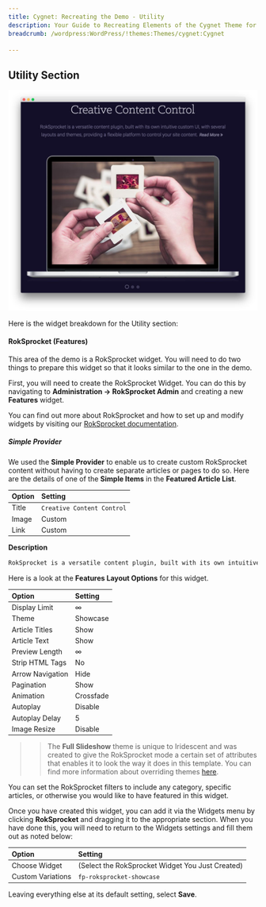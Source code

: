 ```yaml
---
title: Cygnet: Recreating the Demo - Utility
description: Your Guide to Recreating Elements of the Cygnet Theme for WordPress
breadcrumb: /wordpress:WordPress/!themes:Themes/cygnet:Cygnet

---
```


Utility Section
-----

![Utility](assets/demo_4.jpeg)

Here is the widget breakdown for the Utility section:

#### RokSprocket (Features)

This area of the demo is a RokSprocket widget. You will need to do two things to prepare this widget so that it looks similar to the one in the demo.

First, you will need to create the RokSprocket Widget. You can do this by navigating to **Administration -> RokSprocket Admin** and creating a new **Features** widget.

You can find out more about RokSprocket and how to set up and modify widgets by visiting our [RokSprocket documentation](../../plugins/roksprocket).

##### Simple Provider

We used the **Simple Provider** to enable us to create custom RokSprocket content without having to create separate articles or pages to do so. Here are the details of one of the **Simple Items** in the **Featured Article List**.

| Option | Setting                    |
| :----- | :-----                     |
| Title  | `Creative Content Control` |
| Image  | Custom                     |
| Link   | Custom                     |

**Description**

~~~ .html
RokSprocket is a versatile content plugin, built with its own intuitive custom UI, with several layouts and themes, providing a flexible platform to control your site content.
~~~

Here is a look at the **Features Layout Options** for this widget.

| Option           | Setting   |
| :-----           | :-----    |
| Display Limit    | ∞         |
| Theme            | Showcase  |
| Article Titles   | Show      |
| Article Text     | Show      |
| Preview Length   | ∞         |
| Strip HTML Tags  | No        |
| Arrow Navigation | Hide      |
| Pagination       | Show      |
| Animation        | Crossfade |
| Autoplay         | Disable   |
| Autoplay Delay   | 5         |
| Image Resize     | Disable   |

>> The **Full Slideshow** theme is unique to Iridescent and was created to give the RokSprocket mode a certain set of attributes that enables it to look the way it does in this template. You can find more information about overriding themes [here](../../plugins/roksprocket/layout_modes.md#custom-layout-theme-overrides).

You can set the RokSprocket filters to include any category, specific articles, or otherwise you would like to have featured in this widget.

Once you have created this widget, you can add it via the Widgets menu by clicking **RokSprocket** and dragging it to the appropriate section. When you have done this, you will need to return to the Widgets settings and fill them out as noted below:

| Option            | Setting                                          |
| :-----            | :-----                                           |
| Choose Widget     | (Select the RokSprocket Widget You Just Created) |
| Custom Variations | `fp-roksprocket-showcase`                        |

Leaving everything else at its default setting, select **Save**.

